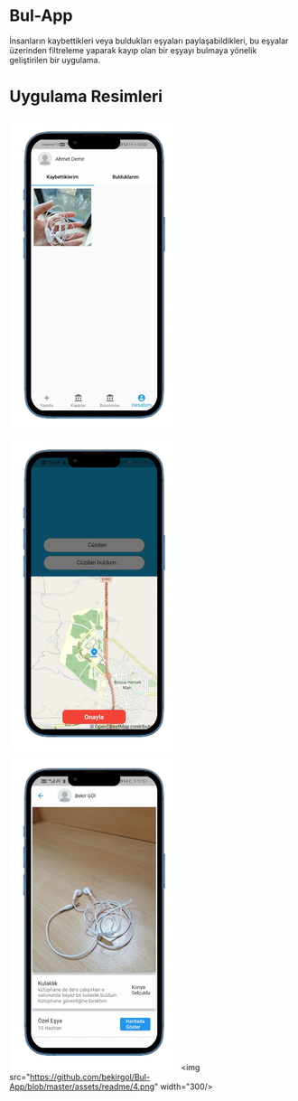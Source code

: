 # Bul-App
İnsanların kaybettikleri veya buldukları eşyaları paylaşabildikleri, bu eşyalar üzerinden filtreleme yaparak kayıp olan bir eşyayı bulmaya yönelik geliştirilen bir uygulama.

# Uygulama Resimleri
<img src="https://github.com/bekirgol/Bul-App/blob/master/assets/readme/1.png" width="300"/> <img src="https://github.com/bekirgol/Bul-App/blob/master/assets/readme/2.png" width="300"/> <img src="https://github.com/bekirgol/Bul-App/blob/master/assets/readme/3.png" width="300"/> 
<img src="https://github.com/bekirgol/Bul-App/blob/master/assets/readme/4.png" width="300/> 
